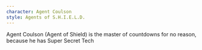 ```yaml
---
character: Agent Coulson
style: Agents of S.H.I.E.L.D.
---
```

Agent Coulson (Agent of Shield) is the master of countdowns for no reason, because he has Super Secret Tech